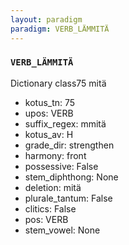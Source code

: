 ```yaml
---
layout: paradigm
paradigm: VERB_LÄMMITÄ
---
```

### ` VERB_LÄMMITÄ `

Dictionary class75 mitä
* kotus_tn: 75
* upos: VERB
* suffix_regex: mmitä
* kotus_av: H
* grade_dir: strengthen
* harmony: front
* possessive: False
* stem_diphthong: None
* deletion: mitä
* plurale_tantum: False
* clitics: False
* pos: VERB
* stem_vowel: None
